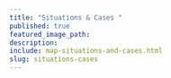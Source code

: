 ```yaml
---
title: "Situations & Cases "
published: true
featured_image_path:
description:
include: map-situations-and-cases.html
slug: situations-cases
---
```

